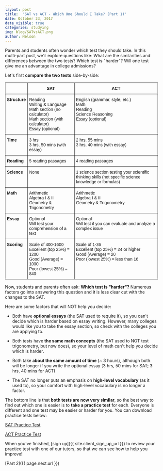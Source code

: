 ```yaml
---
layout: post
title:  "SAT vs ACT - Which One Should I Take? (Part 1)"
date: October 23, 2017
date_visible: true
categories: studying
img: blog/SATvsACT.png
author: Nelson
---
```

Parents and students often wonder which test they should take. In this multi-part post, we'll explore questions like: What are the similarities and differences between the two tests? Which test is "harder"? Will one test give me an advantage in college admissions?

<!--more-->
Let's first **compare the two tests** side-by-side:

<style type="text/css">
.tg  {border-collapse:collapse;border-spacing:0;}
.tg td{font-family:Arial, sans-serif;font-size:14px;padding:10px 5px;border-style:solid;border-width:1px;overflow:hidden;word-break:normal;}
.tg th{font-family:Arial, sans-serif;font-size:14px;font-weight:normal;padding:10px 5px;border-style:solid;border-width:1px;overflow:hidden;word-break:normal;}
.tg .tg-yw4l{vertical-align:top}
.tg .tg-9hbo{font-weight:bold;vertical-align:top}
</style>
<table class="tg">
  <tr>
    <th class="tg-yw4l"></th>
    <th class="tg-9hbo">SAT</th>
    <th class="tg-9hbo">ACT</th>
  </tr>
  <tr>
    <td class="tg-9hbo">Structure </td>
    <td class="tg-yw4l">Reading<br>Writing &amp; Language<br>Math section (no calculator)<br>Math section (with calculator)<br>Essay (optional)</td>
    <td class="tg-yw4l">English (grammar, style, etc.)<br>Math<br>Reading<br>Science Reasoning<br>Essay (optional)</td>
  </tr>
  <tr>
    <td class="tg-9hbo">Time</td>
    <td class="tg-yw4l">3 hrs<br>3 hrs, 50 mins (with essay)</td>
    <td class="tg-yw4l">2 hrs, 55 mins<br>3 hrs, 40 mins (with essay)</td>
  </tr>
  <tr>
    <td class="tg-9hbo">Reading</td>
    <td class="tg-yw4l">5 reading passages</td>
    <td class="tg-yw4l">4 reading passages</td>
  </tr>
  <tr>
    <td class="tg-9hbo">Science</td>
    <td class="tg-yw4l">None</td>
    <td class="tg-yw4l">1 science section testing your scientific thinking skills (not specific science knowledge or formulas)</td>
  </tr>
  <tr>
    <td class="tg-9hbo">Math</td>
    <td class="tg-yw4l">Arithmetic<br>Algebra I &amp; II<br>Geometry &amp; Trigonometry</td>
    <td class="tg-yw4l">Arithmetic<br>Algebra I &amp; II<br>Geometry &amp; Trigonometry</td>
  </tr>
  <tr>
    <td class="tg-9hbo">Essay</td>
    <td class="tg-yw4l">Optional<br>Will test your comprehension of a text</td>
    <td class="tg-yw4l">Optional<br>Will test if you can evaluate and analyze a complex issue</td>
  </tr>
  <tr>
    <td class="tg-9hbo">Scoring</td>
    <td class="tg-yw4l">Scale of 400-1600<br>Excellent (top 25%) = 1200<br>Good (Average) = 1000<br>Poor (lowest 25%) = 840</td>
    <td class="tg-yw4l">Scale of 1-36<br>Excellent (top 25%) = 24 or higher<br>Good (Average) = 20<br>Poor (lowest 25%) = less than 16</td>
  </tr>
</table>

Now, students and parents often ask: **Which test is "harder"?** Numerous factors go into answering this question and it is less clear cut with the changes to the SAT.

Here are some factors that will NOT help you decide:

 - Both have **optional essays** (the SAT used to require it), so you can't decide which is harder based on essay writing. However, many colleges would like you to take the essay section, so check with the colleges you are applying to.

 - Both tests have **the same math concepts** (the SAT used to NOT test trigonometry, but now does), so your level of math can't help you decide which is harder.

 - Both take **about the same amount of time** (~ 3 hours), although both will be longer if you write the optional essay (3 hrs, 50 mins for SAT; 3 hrs, 40 mins for ACT)

 - The SAT no longer puts an emphasis on **high-level vocabulary** (as it used to), so your comfort with high-level vocabulary is no longer a factor.

The bottom line is that **both tests are now very similar**, so the best way to find out which one is easier is to **take a practice test** for each. Everyone is different and one test may be easier or harder for you. You can download practice tests below:

[SAT Practice Test](https://drive.google.com/open?id=0B4P8JLgRj__SRVgwMGJySFhHbDg)

[ACT Practice Test](https://drive.google.com/open?id=0B4P8JLgRj__SYjlLM2dTS1c1cFk)

When you've finished, [sign up]({{ site.client_sign_up_url }}) to review your practice test with one of our tutors, so that we can see how to help you improve!

[Part 2]({{ page.next.url }})

